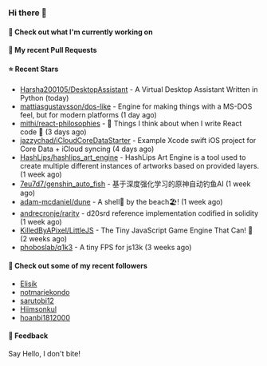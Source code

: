 ### Hi there 👋

#### 👷 Check out what I'm currently working on

#### 🔨 My recent Pull Requests


#### ⭐ Recent Stars

- [Harsha200105/DesktopAssistant](https://github.com/Harsha200105/DesktopAssistant) - A Virtual Desktop Assistant Written in Python (today)
- [mattiasgustavsson/dos-like](https://github.com/mattiasgustavsson/dos-like) - Engine for making things with a MS-DOS feel, but for modern platforms (1 day ago)
- [mithi/react-philosophies](https://github.com/mithi/react-philosophies) - 🧘  Things I think about when I write React code 🧘  (3 days ago)
- [jazzychad/iCloudCoreDataStarter](https://github.com/jazzychad/iCloudCoreDataStarter) - Example Xcode swift iOS project for Core Data &#43; iCloud syncing (4 days ago)
- [HashLips/hashlips_art_engine](https://github.com/HashLips/hashlips_art_engine) - HashLips Art Engine is a tool used to create multiple different instances of artworks based on provided layers. (1 week ago)
- [7eu7d7/genshin_auto_fish](https://github.com/7eu7d7/genshin_auto_fish) - 基于深度强化学习的原神自动钓鱼AI (1 week ago)
- [adam-mcdaniel/dune](https://github.com/adam-mcdaniel/dune) - A shell🐚 by the beach🏖️! (1 week ago)
- [andrecronje/rarity](https://github.com/andrecronje/rarity) - d20srd reference implementation codified in solidity (1 week ago)
- [KilledByAPixel/LittleJS](https://github.com/KilledByAPixel/LittleJS) - The Tiny JavaScript Game Engine That Can! 🚂 (2 weeks ago)
- [phoboslab/q1k3](https://github.com/phoboslab/q1k3) - A tiny FPS for js13k (3 weeks ago)

#### 👯 Check out some of my recent followers

- [Elisik](https://github.com/Elisik)
- [notmariekondo](https://github.com/notmariekondo)
- [sarutobi12](https://github.com/sarutobi12)
- [Hiimsonkul](https://github.com/Hiimsonkul)
- [hoanbi1812000](https://github.com/hoanbi1812000)

#### 💬 Feedback

Say Hello, I don't bite!